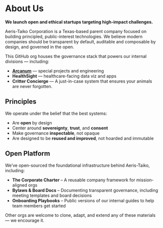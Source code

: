 # About Us

**We launch open and ethical startups targeting high-impact challenges.**

Aeris-Taiko Corporation is a Texas-based parent company focused on building principled, public-interest technologies. We believe modern companies should be transparent by default, auditable and composable by design, and governed in the open.

This GitHub org houses the governance stack that powers our internal divisions — including:

- **[Arcanum](https://github.com/atc-arcanum)** — special projects and engineering
- **HealthSight** — healthcare-facing data viz and apps
- **Critter Concierge** — A just-in-case system that ensures your animals are never forgotten.

## Principles

We operate under the belief that the best systems:
- Are **open** by design
- Center around **sovereignty**, **trust**, and **consent**
- Make governance **inspectable**, not opaque
- Are designed to be **reused and improved**, not hoarded and immutable

## Open Platform

We’ve open-sourced the foundational infrastructure behind Aeris-Taiko, including:

- **The Corporate Charter** – A reusable company framework for mission-aligned orgs
- **Bylaws & Board Docs** – Documenting transparent governance, including meeting templates and board decisions
- **Onboarding Playbooks** – Public versions of our internal guides to help team members get started

Other orgs are welcome to clone, adapt, and extend any of these materials — we encourage it. 